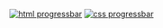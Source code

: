 [![html progressbar](https://readme-components.vercel.app/api?component=linearprogress&skill=html&value=40)](https://github.com/harish-sethuraman/readme-components)
[![css progressbar](https://readme-components.vercel.app/api?component=linearprogress&skill=css&value=20)](https://github.com/harish-sethuraman/readme-components)
